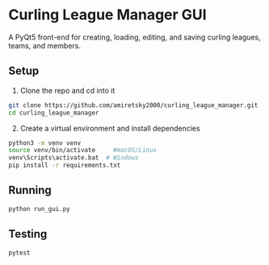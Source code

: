 # Curling League Manager GUI
A PyQt5 front-end for creating, loading, editing, and saving curling leagues, teams, and members.

## Setup

1. Clone the repo and cd into it
```bash
git clone https://github.com/amiretsky2000/curling_league_manager.git
cd curling_league_manager
```
2. Create a virtual environment and install dependencies
```bash
python3 -m venv venv
source venv/bin/activate     #macOS/Linux
venv\Scripts\activate.bat  # Windows
pip install -r requirements.txt
```

## Running

```bash
python run_gui.py
```

## Testing

```bash
pytest
```


